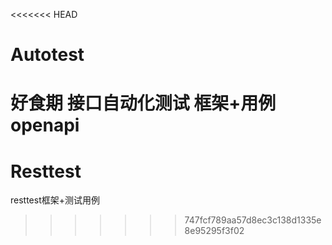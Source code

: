 <<<<<<< HEAD
# Autotest
好食期 接口自动化测试 框架+用例 openapi 
=======
# Resttest
resttest框架+测试用例
>>>>>>> 747fcf789aa57d8ec3c138d1335e8e95295f3f02
